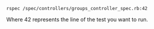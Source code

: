 ```
rspec /spec/controllers/groups_controller_spec.rb:42
```

Where 42 represents the line of the test you want to run.
